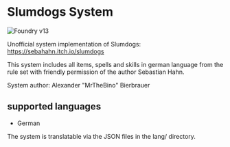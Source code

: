 # Slumdogs System

![Foundry v13](https://img.shields.io/badge/foundry-v13-green)

Unofficial system implementation of Slumdogs:  https://sebahahn.itch.io/slumdogs

This system includes all items, spells and skills in german language from the rule set with friendly permission of the author Sebastian Hahn.

System author: Alexander "MrTheBino" Bierbrauer

## supported languages

* German

The system is translatable via the JSON files in the lang/ directory.